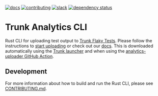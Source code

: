 <!-- markdownlint-disable first-line-heading -->

[![docs](https://img.shields.io/badge/-docs-darkgreen?logo=readthedocs&logoColor=ffffff)][docs]
[![contributing](https://img.shields.io/badge/contributing-darkgreen?logo=readthedocs&logoColor=ffffff)][contributing]
[![slack](https://img.shields.io/badge/-slack-611f69?logo=slack)][slack]
[![dependency status](https://deps.rs/repo/github/trunk-io/analytics-cli/status.svg)](https://deps.rs/repo/trunk-io/analytics-cli)

[app]: https://app.trunk.io/?intent=flaky-tests
[contributing]: ./CONTRIBUTING.md
[docs]: https://docs.trunk.io/flaky-tests/ci-providers/other-ci-providers-quickstart
[flaky-tests]: https://docs.trunk.io/flaky-tests
[launcher]: https://docs.trunk.io/flaky-tests/uploader#installing-the-cli
[slack]: https://slack.trunk.io
[uploader]: https://github.com/trunk-io/analytics-uploader

# Trunk Analytics CLI

Rust CLI for uploading test output to [Trunk Flaky Tests][flaky-tests]. Please follow the instructions to [start uploading][app] or check out our [docs].
This is downloaded automatically using the [Trunk launcher][launcher] and when using the [analytics-uploader GitHub Action][uploader].

## Development

For more information about how to build and run the Rust CLI, please see [CONTRIBUTING.md][contributing].
